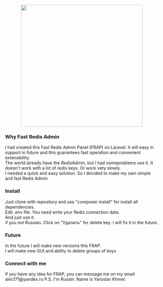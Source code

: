 <p align="center"><a href="https://laravel.com" target="_blank"><img src="https://raw.githubusercontent.com/laravel/art/master/logo-lockup/5%20SVG/2%20CMYK/1%20Full%20Color/laravel-logolockup-cmyk-red.svg" width="400"></a></p>

<h3>Why Fast Redis Admin</h3>

<p>
I had created this Fast Redis Admin Panel (FRAP) on Laravel. It will easy in support in future and this guarantees fast operation and convenient extensibility.<br>
The world already have the RedisAdmin, but I had someproblems use it. It doesn't work with a lot of redis keys. Or work vety slowly.<br>
I needed a quick and easy solution. So I decided to make my own simple and fast Redis Admin<br>
</p>

<h3>Install</h3>

<p>
Just clone with repository and use "composer install" for install all dependencies.<br>
Edit .env file. You need write your Redis connection data.<br>
And just use it.<br>
if you not Russian. Click on "Удалить" for delete key. I will fix it in the future.
</p>

<h3>Future</h3>

<p>
In the future I will make new versions this FRAP.<br>
I will make new GUI and ability to delete groups of keys
</p>

<h3>Connect with me</h3>

<p>
If you have any idea for FRAP, you can message me on my email alec171@yandex.ru
P.S. I'm Russin. Name is Yaroslav Khmel.
</p>
